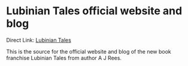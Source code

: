 # Lubinian Tales official website and blog 

Direct Link: [Lubinian Tales](http://lubiniantales.com)

This is the source for the official website and blog of the new book 
franchise Lubinian Tales from author A J Rees.
